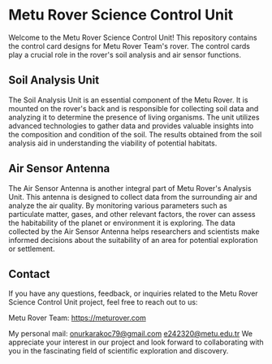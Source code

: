 # Metu Rover Science Control Unit

Welcome to the Metu Rover Science Control Unit! This repository contains the control card designs for Metu Rover Team's rover. The control cards play a crucial role in the rover's soil analysis and air sensor functions.

## Soil Analysis Unit

The Soil Analysis Unit is an essential component of the Metu Rover. It is mounted on the rover's back and is responsible for collecting soil data and analyzing it to determine the presence of living organisms. The unit utilizes advanced technologies to gather data and provides valuable insights into the composition and condition of the soil. The results obtained from the soil analysis aid in understanding the viability of potential habitats.

## Air Sensor Antenna

The Air Sensor Antenna is another integral part of Metu Rover's Analysis Unit. This antenna is designed to collect data from the surrounding air and analyze the air quality. By monitoring various parameters such as particulate matter, gases, and other relevant factors, the rover can assess the habitability of the planet or environment it is exploring. The data collected by the Air Sensor Antenna helps researchers and scientists make informed decisions about the suitability of an area for potential exploration or settlement.

## Contact

If you have any questions, feedback, or inquiries related to the Metu Rover Science Control Unit project, feel free to reach out to us:

Metu Rover Team: https://meturover.com

My personal mail: onurkarakoc79@gmail.com
                  e242320@metu.edu.tr
We appreciate your interest in our project and look forward to collaborating with you in the fascinating field of scientific exploration and discovery.

